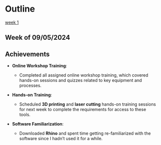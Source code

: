 # Outline
[week 1](README.md#week-1-example-report-1)

## Week of 09/05/2024
## Achievements
- **Online Workshop Training**:  
    - Completed all assigned online workshop training, which covered hands-on sessions and quizzes related to key equipment and processes.
    
- **Hands-on Training**:  
    - Scheduled **3D printing** and **laser cutting** hands-on training sessions for next week to complete the requirements for access to these tools.
  
- **Software Familiarization**:  
    - Downloaded **Rhino** and spent time getting re-familiarized with the software since I hadn’t used it for a while.
